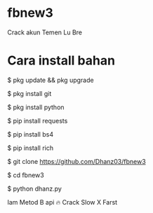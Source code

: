 # fbnew3
Crack akun Temen Lu Bre

# Cara install bahan

$ pkg update && pkg upgrade

$ pkg install git

$ pkg install python

$ pip install requests

$ pip install bs4

$ pip install rich

$ git clone https://github.com/Dhanz03/fbnew3 

$ cd fbnew3 

$ python dhanz.py

Iam Metod B api 🔥 Crack Slow X Farst 
